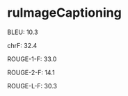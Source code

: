 # ruImageCaptioning

BLEU:     	10.3

chrF:     	32.4

ROUGE-1-F:	33.0

ROUGE-2-F:	14.1

ROUGE-L-F:	30.3
